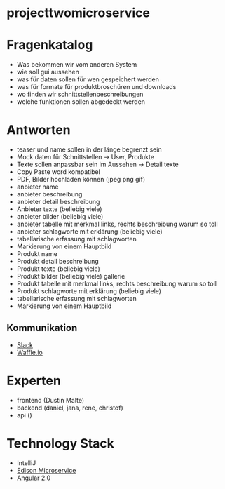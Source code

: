 # projecttwomicroservice

# Fragenkatalog
* Was bekommen wir vom anderen System
* wie soll gui aussehen
* was für daten sollen für wen gespeichert werden
* was für formate für produktbroschüren und downloads
* wo finden wir schnittstellenbeschreibungen
* welche funktionen sollen abgedeckt werden

# Antworten

* teaser und name sollen in der länge begrenzt sein
* Mock daten für Schnittstellen -> User, Produkte
* Texte sollen anpassbar sein im Aussehen -> Detail texte
* Copy Paste word kompatibel
* PDF, Bilder hochladen können (jpeg png gif)
* anbieter name
* anbieter beschreibung
* anbieter detail beschreibung
* Anbieter texte (beliebig viele)
* anbieter bilder (beliebig viele)
* anbieter tabelle mit merkmal links, rechts beschreibung warum so toll
* anbieter schlagworte mit erklärung (beliebig viele)
* tabellarische erfassung mit schlagworten
* Markierung von einem Hauptbild
* Produkt name
* Produkt detail beschreibung
* Produkt texte (beliebig viele)
* Produkt bilder (beliebig viele) gallerie
* Produkt tabelle mit merkmal links, rechts beschreibung warum so toll
* Produkt schlagworte mit erklärung (beliebig viele)
* tabellarische erfassung mit schlagworten
* Markierung von einem Hauptbild

## Kommunikation
* [Slack](https://projmicro.slack.com)
* [Waffle.io](https://waffle.io/)

# Experten
* frontend (Dustin Malte)
* backend (daniel, jana, rene, christof)
* api ()

# Technology Stack
* IntelliJ
* [Edison Microservice](https://github.com/otto-de/edison-microservice)
* Angular 2.0

